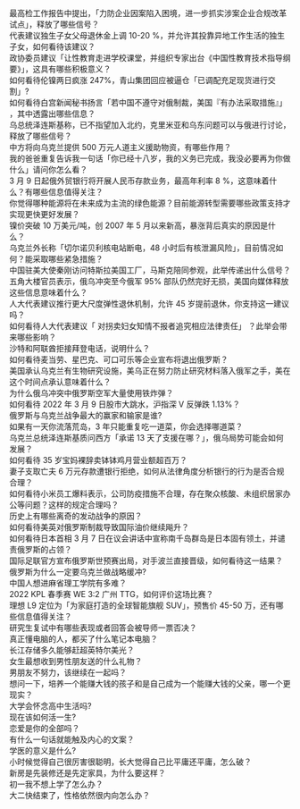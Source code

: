最高检工作报告中提出，「力防企业因案陷入困境，进一步抓实涉案企业合规改革试点」，释放了哪些信号？  
代表建议独生子女父母退休金上调 10-20 %，并允许其投靠异地工作生活的独生子女，如何看待该建议？  
政协委员建议「让性教育走进学校课堂，并组织专家出台《中国性教育技术指导纲要》」，这具有哪些积极意义？  
如何看待伦镍两日疯涨 247%，青山集团回应被逼仓「已调配充足现货进行交割」?  
如何看待白宫新闻秘书扬言「若中国不遵守对俄制裁，美国『有办法采取措施』」 ，其中透露出哪些信息？  
乌总统泽连斯基称，已不指望加入北约，克里米亚和乌东问题可以与俄进行讨论，释放了哪些信号？  
中方将向乌克兰提供 500 万元人道主义援助物资，有哪些作用？  
我的爸爸重复告诉我一句话「你已经十八岁，我的义务已完成，我没必要再为你做什么」请问你怎么看？  
3 月 9 日起俄外贸银行将开展人民币存款业务，最高年利率 8 %，这意味着什么？有哪些信息值得关注？  
你觉得哪种能源将在未来成为主流的绿色能源？目前能源转型需要哪些政策支持才实现更快更好发展？  
镍价突破 10 万美元/吨，创 2007 年 5 月以来新高，暴涨背后真实的原因是什么？  
乌克兰外长称「切尔诺贝利核电站断电，48 小时后有核泄漏风险」，目前情况如何？能采取哪些紧急措施？  
中国驻美大使秦刚访问特斯拉美国工厂，马斯克陪同参观，此举传递出什么信号？  
五角大楼官员表示，俄乌冲突至今俄军 95% 部队仍然完好无损，美国向媒体释放这些信息意味着什么？  
人大代表建议推行更大尺度弹性退休机制，允许 45 岁提前退休，你支持这一建议吗？  
如何看待人大代表建议「 对拐卖妇女知情不报者追究相应法律责任」 ？此举会带来哪些影响？  
沙特和阿联酋拒接拜登电话，说明什么？  
如何看待麦当劳、星巴克、可口可乐等企业宣布将退出俄罗斯？  
美国承认乌克兰有生物研究设施，美乌正在努力防止研究材料落入俄军之手，美在这个时间点承认意味着什么？  
为什么俄乌冲突中俄罗斯空军大量使用铁炸弹？  
如何看待 2022 年 3 月 9 日股市大跳水，沪指深 V 反弹跌 1.13%？  
俄罗斯与乌克兰战争最大的赢家和输家是谁?  
如果有一天你流落荒岛，3 年只能重复吃一道菜，你会选择哪道菜？  
乌克兰总统泽连斯基质问西方「承诺 13 天了支援在哪？」，俄乌局势可能会如何发展？  
如何看待 35 岁宝妈裸辞卖钵钵鸡月营业额超百万？  
妻子支取亡夫 6 万元存款遭银行拒绝，如何从法律角度分析银行的行为是否合规合理？  
如何看待小米员工爆料表示，公司防疫措施不合理，存在聚众核酸、未组织居家办公等问题？这样的规定合理吗？  
历史上有哪些离奇的发动战争的原因？  
如何看待美英对俄罗斯制裁导致国际油价继续飚升？  
如何看待日本首相 3 月 7 日在议会讲话中宣称南千岛群岛是日本固有领土，并谴责俄罗斯的占领？  
国际足联官方宣布俄罗斯世预赛出局，对手波兰直接晋级，如何看待这一结果？  
俄罗斯为什么一定要乌克兰做战略缓冲?  
中国人想进麻省理工学院有多难？  
2022 KPL 春季赛 WE 3:2 广州 TTG，如何评价这场比赛？  
理想 L9 定位为「为家庭打造的全球智能旗舰 SUV」，预售价 45-50 万，还有哪些信息值得关注？  
研究生复试中有哪些表现或者回答会被导师一票否决？  
真正懂电脑的人，都买了什么笔记本电脑？  
长江存储多久能够赶超英特尔美光？  
女生最想收到男性朋友送的什么礼物？  
男朋友不努力，该继续在一起吗？  
想问一下，培养一个能赚大钱的孩子和是自己成为一个能赚大钱的父亲，哪一个更现实？  
大学会怀念高中生活吗?  
现在该如何活一生?  
恋爱是你的全部吗？  
有什么一句话就能触及内心的文案？  
学医的意义是什么?  
小时候觉得自己很厉害很聪明，长大觉得自己比平庸还平庸，怎么破？  
新房是先装修还是先定家具，为什么要这样？  
初一我不想上学了怎么办？  
大二快结束了，性格依然很内向怎么办？  
